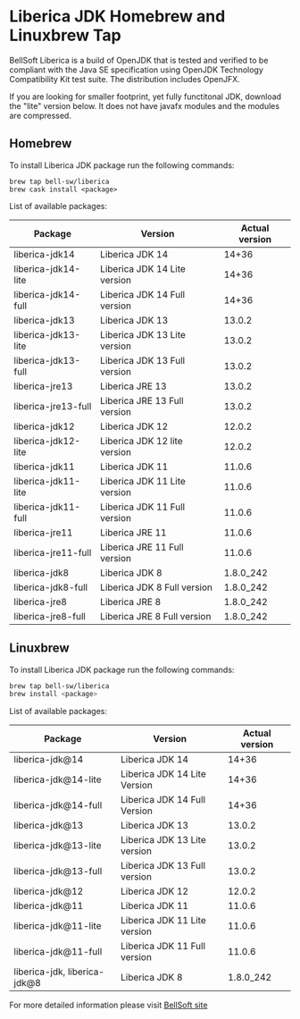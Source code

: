 # Liberica JDK Homebrew and Linuxbrew Tap

BellSoft Liberica is a build of OpenJDK that is tested and verified to be compliant with the Java SE specification using OpenJDK Technology Compatibility Kit test suite. The distribution includes OpenJFX.

If you are looking for smaller footprint, yet fully functitonal JDK, download the "lite" version below.
It does not have javafx modules and the modules are compressed.

## Homebrew

To install Liberica JDK package run the following commands:

```shell
brew tap bell-sw/liberica
brew cask install <package>
```

List of available packages:

| Package | Version | Actual version |
| ------- | ------- | -------------- |
| liberica-jdk14 | Liberica JDK 14 | 14+36 |
| liberica-jdk14-lite | Liberica JDK 14 Lite version | 14+36 |
| liberica-jdk14-full | Liberica JDK 14 Full version | 14+36 |
| liberica-jdk13 | Liberica JDK 13 | 13.0.2 |
| liberica-jdk13-lite | Liberica JDK 13 Lite version | 13.0.2 |
| liberica-jdk13-full | Liberica JDK 13 Full version | 13.0.2 |
| liberica-jre13 | Liberica JRE 13 | 13.0.2 |
| liberica-jre13-full | Liberica JRE 13 Full version | 13.0.2 |
| liberica-jdk12 | Liberica JDK 12 | 12.0.2 |
| liberica-jdk12-lite | Liberica JDK 12 lite version | 12.0.2 |
| liberica-jdk11 | Liberica JDK 11 | 11.0.6 |
| liberica-jdk11-lite | Liberica JDK 11 Lite version | 11.0.6 |
| liberica-jdk11-full | Liberica JDK 11 Full version | 11.0.6 |
| liberica-jre11 | Liberica JRE 11 | 11.0.6 |
| liberica-jre11-full | Liberica JRE 11 Full version | 11.0.6 |
| liberica-jdk8 | Liberica JDK 8 | 1.8.0_242 |
| liberica-jdk8-full | Liberica JDK 8 Full version | 1.8.0_242 |
| liberica-jre8 | Liberica JRE 8 | 1.8.0_242 |
| liberica-jre8-full | Liberica JRE 8 Full version | 1.8.0_242 |

## Linuxbrew

To install Liberica JDK package run the following commands:

```sh
brew tap bell-sw/liberica
brew install <package>
```

List of available packages:

| Package | Version | Actual version |
| ------- | ------- | -------------- |
| liberica-jdk@14 | Liberica JDK 14 | 14+36 |
| liberica-jdk@14-lite | Liberica JDK 14 Lite Version | 14+36 |
| liberica-jdk@14-full | Liberica JDK 14 Full Version | 14+36 |
| liberica-jdk@13 | Liberica JDK 13 | 13.0.2 |
| liberica-jdk@13-lite | Liberica JDK 13 Lite version | 13.0.2 |
| liberica-jdk@13-full | Liberica JDK 13 Full version | 13.0.2 |
| liberica-jdk@12 | Liberica JDK 12 | 12.0.2 |
| liberica-jdk@11 | Liberica JDK 11 | 11.0.6 |
| liberica-jdk@11-lite | Liberica JDK 11 Lite version | 11.0.6 |
| liberica-jdk@11-full | Liberica JDK 11 Full version | 11.0.6 |
| liberica-jdk, liberica-jdk@8 | Liberica JDK 8 | 1.8.0_242 |

For more detailed information please visit [BellSoft site](https://bell-sw.com) 
